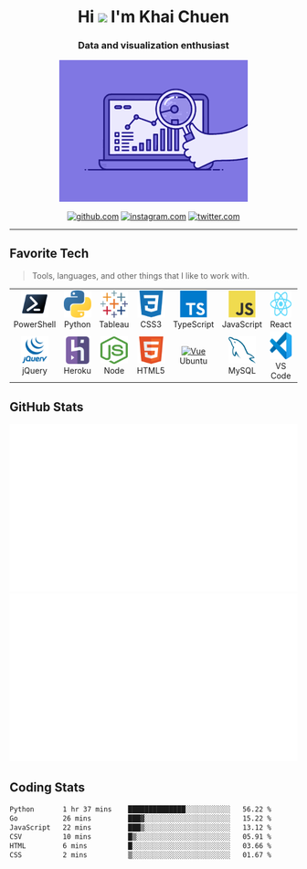 <h1 align="center">Hi <img src="https://user-images.githubusercontent.com/42378118/110234147-e3259600-7f4e-11eb-95be-0c4047144dea.gif" width="30"> I'm Khai Chuen</h1>
<h3 align="center">Data and visualization enthusiast</h3>

<div align="center">

<img src="./banner.gif" width="330">
  
[![github.com](https://img.shields.io/badge/GitHub-100000?style=for-the-badge&logo=github&logoColor=white)](https://github.com/yapkhaichuen)
[![instagram.com](https://img.shields.io/badge/Instagram-E4405F?style=for-the-badge&logo=instagram&logoColor=white)](https://www.instagram.com/khaichuenyap/)
[![twitter.com](https://img.shields.io/badge/Twitter-1DA1F2?style=for-the-badge&logo=twitter&logoColor=white)](https://twitter.com/KhaiYap)
  
</div>

***

<h2 align="left" id="yapkhaichuen">Favorite Tech</h2>

> Tools, languages, and other things that I like to work with.

<table>
  <tr>
    <td align="center" width="96">
      <a href="https://docs.microsoft.com/en-us/powershell/">
        <img src="./img/PowerShell_Core_6.0_icon.png" width="48" height="48" alt="PowerShell" />
      </a>
      <br>PowerShell
    </td>
    <td align="center" width="96">
      <a href="https://www.python.org/">
        <img src="./img/Python-logo-notext.svg" width="48" height="48" alt="Python" />
      </a>
      <br>Python
    </td>
    <td align="center" width="96">
      <a href="https://www.tableau.com/">
        <img src="./img/tableau-software.svg" width="48" height="48" alt="Tableau" />
      </a>
      <br>Tableau
    </td>
    <td align="center" width="96">
      <a href="https://www.w3schools.com/css/">
        <img src="./img/Devicon-css3-plain.svg" width="48" height="48" alt="CSS3" />
      </a>
      <br>CSS3
    </td>
    <td align="center" width="96">
      <a href="https://www.typescriptlang.org/">
        <img src="./img/typescript-original.svg" width="48" height="48" alt="TypeScript" />
      </a>
      <br>TypeScript
    </td>
    <td align="center" width="96">
      <a href="https://www.javascript.com/">
        <img src="./img/javascript-original.svg" width="48" height="48" alt="JavaScript" />
      </a>
      <br>JavaScript
    </td>
    <td align="center" width="96">
      <a href="https://reactjs.org/" >
        <img src="./img/react-original.svg" width="48" height="48" alt="React" />
      </a>
      <br>React
    </td>
    <td align="center" width="96">
      <a href="https://git-scm.com/">
        <img src="./img/Git_icon.svg" width="48" height="48" alt="Git" />
      </a>
      <br>Git
    </td>
    <td align="center" width="96">
      <a href="https://sass-lang.com/">
        <img src="./img/sass-1.svg" width="48" height="48" alt="Sass" />
      </a>
      <br>Sass
    </td>
  </tr>
  <tr>
    <td align="center" width="96"> 
      <a href="https://jquery.com/" >
        <img src="./img/jquery_plain_wordmark_logo_icon_146445.svg" width="48" height="48" alt="jQuery" />
      </a>
      <br>jQuery
    </td>
    <td align="center" width="96">
      <a href="https://www.heroku.com/" >
        <img src="./img/heroku.svg" width="48" height="48" alt="Heroku" />
      </a>
      <br>Heroku
    </td>
    <td align="center"  width="96">
      <a href="https://nodejs.org/en/">
        <img src="./img/nodejs-seeklogo.com.svg" width="48" height="48" alt="Node" />
      </a>
      <br>Node
    </td>
    <td align="center"  width="96">
      <a href="https://www.w3schools.com/html/">
        <img src="./img/HTML5_Badge.svg" width="48" height="48" alt="HTML5" />
      </a>
      <br>HTML5
    </td>
    <td align="center" width="96">
      <a href="https://ubuntu.com/">
        <img src="https://upload.wikimedia.org/wikipedia/commons/9/9e/UbuntuCoF.svg" width="48" height="48" alt="Vue" />
      </a>
      <br>Ubuntu
    </td>
    <td align="center"  width="96">
      <a href="https://www.mysql.com/">
        <img src="./img/mysql-original.svg" width="48" height="48" alt="MySQL" />
      </a>
      <br>MySQL
    </td>
    <td align="center" width="96">
      <a href="https://code.visualstudio.com/" >
        <img src="./img/Visual_Studio_Code_1.35_icon.svg" width="48" height="48" alt="Visual Studio Code" />
      </a>
      <br>VS Code
    </td>
    <td align="center" width="96">
      <a href="https://www.npmjs.com/" >
        <img src="./img/Npm-logo.svg" width="48" height="48" alt="NPM" />
      </a>
      <br>NPM
    </td>
    <td align="center" width="96">
      <a href="https://www.microsoft.com/en-us/p/windows-terminal/9n0dx20hk701?activetab=pivot:overviewtab" >
        <img src="./img/Windows_Terminal_logo (1).svg" width="48" height="48" alt="Terminal" />
      </a>
      <br>Terminal
    </td>
  </tr>
</table>





## GitHub Stats
<a href="https://github.com/yapkhaichuen">

![](https://raw.githubusercontent.com/yapkhaichuen/GitHub-Stats/output/generated/overview.svg)
![](https://raw.githubusercontent.com/yapkhaichuen/GitHub-Stats/output/generated/languages.svg)

</a>

## Coding Stats
<!--START_SECTION:waka-->

```text
Python       1 hr 37 mins    ██████████████░░░░░░░░░░░   56.22 %
Go           26 mins         ███▓░░░░░░░░░░░░░░░░░░░░░   15.22 %
JavaScript   22 mins         ███▒░░░░░░░░░░░░░░░░░░░░░   13.12 %
CSV          10 mins         █▒░░░░░░░░░░░░░░░░░░░░░░░   05.91 %
HTML         6 mins          █░░░░░░░░░░░░░░░░░░░░░░░░   03.66 %
CSS          2 mins          ▒░░░░░░░░░░░░░░░░░░░░░░░░   01.67 %
```

<!--END_SECTION:waka-->




